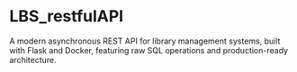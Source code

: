 # LBS_restfulAPI
A modern asynchronous REST API for library management systems, built with Flask and Docker, featuring raw SQL operations and production-ready architecture.
